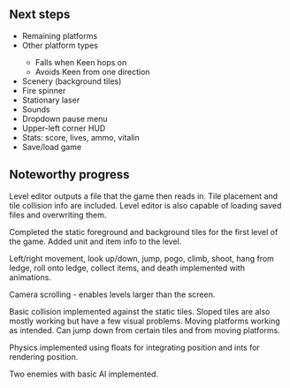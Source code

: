 <h2>Next steps</h2>

<ul>
    <li>Remaining platforms</li>
    <li>Other platform types</li>
    <ul>
        <li>Falls when Keen hops on</li>
        <li>Avoids Keen from one direction</li>
    </ul>
    <li>Scenery (background tiles)</li>
    <li>Fire spinner</li>
    <li>Stationary laser</li>
    <li>Sounds</li>
    <li>Dropdown pause menu</li>
    <li>Upper-left corner HUD</li>
    <li>Stats: score, lives, ammo, vitalin</li>
    <li>Save/load game</li>
</ul>

<h2>Noteworthy progress</h2>

Level editor outputs a file that the game then reads in. Tile placement and tile collision info are included.
Level editor is also capable of loading saved files and overwriting them.

Completed the static foreground and background tiles for the first level of the game. Added unit and item info to the level.

Left/right movement, look up/down, jump, pogo, climb, shoot, hang from ledge,
roll onto ledge, collect items, and death implemented with animations.

Camera scrolling - enables levels larger than the screen.

Basic collision implemented against the static tiles. Sloped tiles are also
mostly working but have a few visual problems. Moving platforms working as
intended. Can jump down from certain tiles and from moving platforms.

Physics implemented using floats for integrating position and ints for rendering position.

Two enemies with basic AI implemented.
